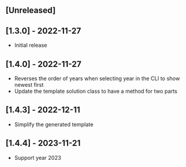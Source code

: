 ## [Unreleased]

## [1.3.0] - 2022-11-27

- Initial release

## [1.4.0] - 2022-11-27

- Reverses the order of years when selecting year in the CLI to show newest
  first
- Update the template solution class to have a method for two parts

## [1.4.3] - 2022-12-11

- Simplify the generated template

## [1.4.4] - 2023-11-21

- Support year 2023
